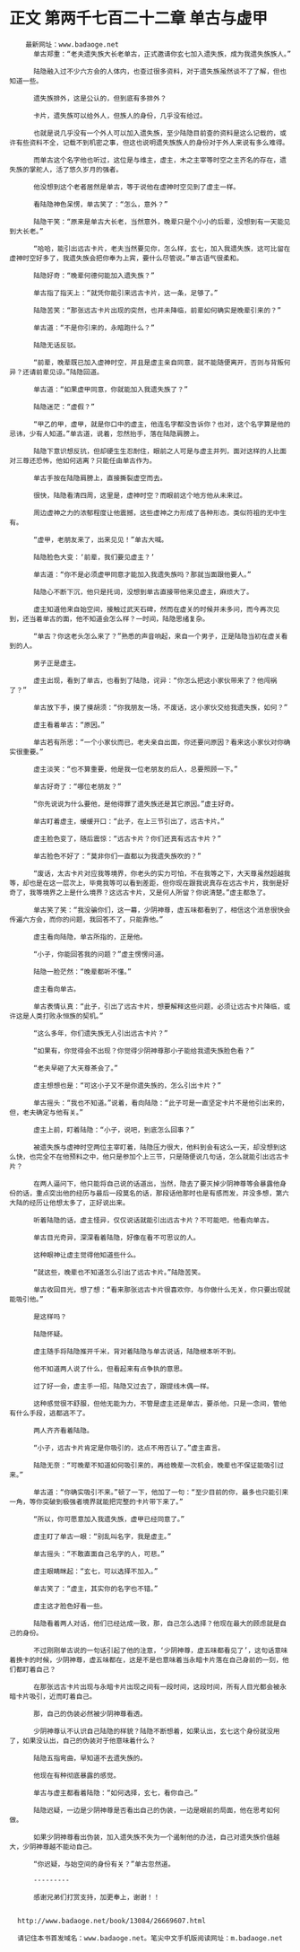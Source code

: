 # 正文 第两千七百二十二章 单古与虚甲
        最新网址：www.badaoge.net
          单古郑重：“老夫遗失族大长老单古，正式邀请你玄七加入遗失族，成为我遗失族族人。”
      
          陆隐融入过不少六方会的人体内，也查过很多资料，对于遗失族虽然谈不了了解，但也知道一些。
      
          遗失族排外，这是公认的，但到底有多排外？
      
          卡片，遗失族可以给外人，但族人的身份，几乎没有给过。
      
          也就是说几乎没有一个外人可以加入遗失族，至少陆隐目前查的资料是这么记载的，或许有些资料不全，记载不到机密之事，但这也说明遗失族族人的身份对于外人来说有多么难得。
      
          而单古这个名字他也听过，这位是与维主，虚主，木之主宰等时空之主齐名的存在，遗失族的掌舵人，活了悠久岁月的强者。
      
          他没想到这个老者居然是单古，等于说他在虚神时空见到了虚主一样。
      
          看陆隐神色呆愣，单古笑了：“怎么，意外？”
      
          陆隐干笑：“原来是单古大长老，当然意外，晚辈只是个小小的后辈，没想到有一天能见到大长老。”
      
          “哈哈，能引出远古卡片，老夫当然要见你，怎么样，玄七，加入我遗失族，这可比留在虚神时空好多了，我遗失族会把你奉为上宾，要什么尽管说。”单古语气很柔和。
      
          陆隐好奇：“晚辈何德何能加入遗失族？”
      
          单古指了指天上：“就凭你能引来远古卡片，这一条，足够了。”
      
          陆隐苦笑：“那张远古卡片出现的突然，也并未降临，前辈如何确实是晚辈引来的？”
      
          单古道：“不是你引来的，永暗跑什么？”
      
          陆隐无话反驳。
      
          “前辈，晚辈既已加入虚神时空，并且是虚主亲自同意，就不能随便离开，否则与背叛何异？还请前辈见谅。”陆隐回道。
      
          单古道：“如果虚甲同意，你就能加入我遗失族了？”
      
          陆隐迷茫：“虚假？”
      
          “甲乙的甲，虚甲，就是你口中的虚主，他连名字都没告诉你？也对，这个名字算是他的忌讳，少有人知道。”单古道，说着，忽然抬手，落在陆隐肩膀上。
      
          陆隐下意识想反抗，但却硬生生忍耐住，眼前之人可是与虚主并列，面对这样的人比面对三尊还恐怖，他如何逃离？只能任由单古作为。
      
          单古手按在陆隐肩膀上，直接撕裂虚空而去。
      
          很快，陆隐看清四周，这里是，虚神时空？而眼前这个地方他从未来过。
      
          周边虚神之力的浓郁程度让他震撼，这些虚神之力形成了各种形态，类似符祖的无中生有。
      
          “虚甲，老朋友来了，出来见见！”单古大喊。
      
          陆隐脸色大变：‘前辈，我们要见虚主？’
      
          单古道：“你不是必须虚甲同意才能加入我遗失族吗？那就当面跟他要人。”
      
          陆隐心不断下沉，他只是托词，没想到单古直接带他来见虚主，麻烦大了。
      
          虚主知道他来自始空间，接触过武天石碑，然而在虚关的时候并未多问，而今再次见到，还当着单古的面，他不知道会怎么样？一时间，陆隐思绪复杂。
      
          “单古？你这老头怎么来了？”熟悉的声音响起，来自一个男子，正是陆隐当初在虚关看到的人。
      
          男子正是虚主。
      
          虚主出现，看到了单古，也看到了陆隐，诧异：“你怎么把这小家伙带来了？他闯祸了？”
      
          单古放下手，摸了摸胡须：“你我朋友一场，不废话，这小家伙交给我遗失族，如何？”
      
          虚主看着单古：“原因。”
      
          单古若有所思：“一个小家伙而已，老夫亲自出面，你还要问原因？看来这小家伙对你确实很重要。”
      
          虚主淡笑：“也不算重要，他是我一位老朋友的后人，总要照顾一下。”
      
          单古好奇了：“哪位老朋友？”
      
          “你先说说为什么要他，是他得罪了遗失族还是其它原因。”虚主好奇。
      
          单古盯着虚主，缓缓开口：“此子，在上三节引出了，远古卡片。”
      
          虚主脸色变了，随后震惊：“远古卡片？你们还真有远古卡片？”
      
          单古脸色不好了：“莫非你们一直都以为我遗失族吹的？”
      
          “废话，太古卡片对应我等境界，你老头的实力可怕，不在我等之下，大天尊虽然超越我等，却也是在这一层次上，毕竟我等可以看到差距，但你现在跟我说真存在远古卡片，我倒是好奇了，我等境界之上是什么境界？这远古卡片，又是何人所留？你说清楚。”虚主都急了。
      
          单古笑了笑：“我没骗你们，这一幕，少阴神尊，虚五味都看到了，相信这个消息很快会传遍六方会，而你的问题，我回答不了，只能靠他。”
      
          虚主看向陆隐，单古所指的，正是他。
      
          “小子，你能回答我的问题？”虚主愣愣问道。
      
          陆隐一脸茫然：“晚辈都听不懂。”
      
          虚主看向单古。
      
          单古表情认真：“此子，引出了远古卡片，想要解释这些问题，必须让远古卡片降临，或许这是人类打败永恒族的契机。”
      
          “这么多年，你们遗失族无人引出远古卡片？”
      
          “如果有，你觉得会不出现？你觉得少阴神尊那小子能给我遗失族脸色看？”
      
          “老夫早砸了大天尊茶会了。”
      
          虚主想想也是：“可这小子又不是你遗失族的，怎么引出卡片？”
      
          单古摇头：“我也不知道。”说着，看向陆隐：“此子可是一直坚定卡片不是他引出来的，但，老夫确定与他有关。”
      
          虚主上前，盯着陆隐：“小子，说吧，到底怎么回事？”
      
          被遗失族与虚神时空两位主宰盯着，陆隐压力很大，他料到会有这么一天，却没想到这么快，也完全不在他预料之中，他只是参加个上三节，只是随便说几句话，怎么就能引出远古卡片？
      
          在两人逼问下，他只能将自己说的话道出，当然，隐去了要灭掉少阴神尊等会暴露他身份的话，重点突出他的经历与最后一段莫名的话，那段话他那时也是有感而发，并没多想，第六大陆的经历让他想太多了，正好说出来。
      
          听着陆隐的话，虚主怪异，仅仅说话就能引出远古卡片？不可能吧，他看向单古。
      
          单古目光奇异，深深看着陆隐，好像在看不可思议的人。
      
          这种眼神让虚主觉得他知道些什么。
      
          “就这些，晚辈也不知道怎么引出了远古卡片。”陆隐苦笑。
      
          单古收回目光，想了想：“看来那张远古卡片很喜欢你，与你做什么无关，你只要出现就能吸引他。”
      
          是这样吗？
      
          陆隐怀疑。
      
          虚主随手将陆隐推开千米，背对着陆隐与单古说话，陆隐根本听不到。
      
          他不知道两人说了什么，但看起来有点争执的意思。
      
          过了好一会，虚主手一招，陆隐又过去了，跟提线木偶一样。
      
          这种感觉很不舒服，但他无能为力，不管是虚主还是单古，要杀他，只是一念间，管他有什么手段，逃都逃不了。
      
          两人齐齐看着陆隐。
      
          “小子，远古卡片肯定是你吸引的，这点不用否认了。”虚主直言。
      
          陆隐无奈：“可晚辈不知道如何吸引来的，再给晚辈一次机会，晚辈也不保证能吸引过来。”
      
          单古道：“你确实吸引不来。”顿了一下，他加了一句：“至少目前的你，最多也只能引来一角，等你突破到极强者境界就能把完整的卡片带下来了。”
      
          “所以，你可愿意加入我遗失族，虚甲已经同意了。”
      
          虚主盯了单古一眼：“别乱叫名字，我是虚主。”
      
          单古摇头：“不敢直面自己名字的人，可悲。”
      
          虚主眼睛眯起：“玄七，可以选择不加入。”
      
          单古笑了：“虚主，其实你的名字也不错。”
      
          虚主这才脸色好看一些。
      
          陆隐看着两人对话，他们已经达成一致，那，自己怎么选择？他现在最大的顾虑就是自己的身份。
      
          不过刚刚单古说的一句话引起了他的注意，‘少阴神尊，虚五味都看见了’，这句话意味着换卡的时候，少阴神尊，虚五味都在，这是不是也意味着当永暗卡片落在自己身前的一刻，他们都盯着自己？
      
          在那张远古卡片出现与永暗卡片出现之间有一段时间，这段时间，所有人目光都会被永暗卡片吸引，近而盯着自己。
      
          那，自己的伪装必然被少阴神尊看透。
      
          少阴神尊认不认识自己陆隐的样貌？陆隐不断想着，如果认出，玄七这个身份就没用了，如果没认出，自己的伪装对于他意味着什么？
      
          陆隐五指弯曲，早知道不去遗失族的。
      
          他现在有种彻底暴露的感觉。
      
          单古与虚主都看着陆隐：“如何选择，玄七，看你自己。”
      
          陆隐迟疑，一边是少阴神尊是否看出自己的伪装，一边是眼前的局面，他在思考如何做。
      
          如果少阴神尊看出伪装，加入遗失族不失为一个遏制他的办法，自己对遗失族价值越大，少阴神尊越不能动自己。
      
          “你迟疑，与始空间的身份有关？”单古忽然道。
      
          ---------
      
          感谢兄弟们打赏支持，加更奉上，谢谢！！
      
      
      http://www.badaoge.net/book/13084/26669607.html
      
      请记住本书首发域名：www.badaoge.net。笔尖中文手机版阅读网址：m.badaoge.net